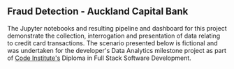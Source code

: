 ## Fraud Detection - Auckland Capital Bank

The Jupyter notebooks and resulting pipeline and dashboard for this project demonstrate the collection, interrogation and presentation of data relating to credit card transactions. The scenario presented below is fictional and was undertaken for the developer's Data Analytics milestone project as part of [Code Institute's](https://codeinstitute.net/global/) Diploma in Full Stack Software Development.
